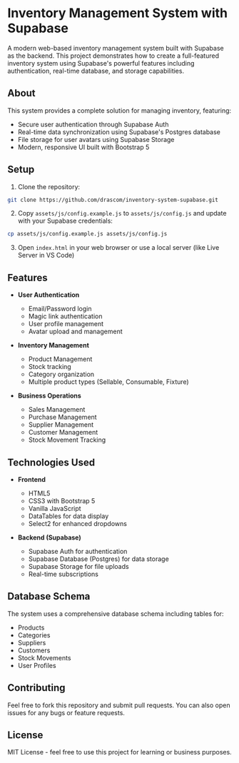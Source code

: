 # Inventory Management System with Supabase

A modern web-based inventory management system built with Supabase as the backend. This project demonstrates how to create a full-featured inventory system using Supabase's powerful features including authentication, real-time database, and storage capabilities.

## About

This system provides a complete solution for managing inventory, featuring:
- Secure user authentication through Supabase Auth
- Real-time data synchronization using Supabase's Postgres database
- File storage for user avatars using Supabase Storage
- Modern, responsive UI built with Bootstrap 5

## Setup

1. Clone the repository:
```bash
git clone https://github.com/drascom/inventory-system-supabase.git
```

2. Copy `assets/js/config.example.js` to `assets/js/config.js` and update with your Supabase credentials:
```bash
cp assets/js/config.example.js assets/js/config.js
```

3. Open `index.html` in your web browser or use a local server (like Live Server in VS Code)

## Features

- **User Authentication**
  - Email/Password login
  - Magic link authentication
  - User profile management
  - Avatar upload and management

- **Inventory Management**
  - Product Management
  - Stock tracking
  - Category organization
  - Multiple product types (Sellable, Consumable, Fixture)

- **Business Operations**
  - Sales Management
  - Purchase Management
  - Supplier Management
  - Customer Management
  - Stock Movement Tracking

## Technologies Used

- **Frontend**
  - HTML5
  - CSS3 with Bootstrap 5
  - Vanilla JavaScript
  - DataTables for data display
  - Select2 for enhanced dropdowns

- **Backend (Supabase)**
  - Supabase Auth for authentication
  - Supabase Database (Postgres) for data storage
  - Supabase Storage for file uploads
  - Real-time subscriptions

## Database Schema

The system uses a comprehensive database schema including tables for:
- Products
- Categories
- Suppliers
- Customers
- Stock Movements
- User Profiles

## Contributing

Feel free to fork this repository and submit pull requests. You can also open issues for any bugs or feature requests.

## License

MIT License - feel free to use this project for learning or business purposes.
